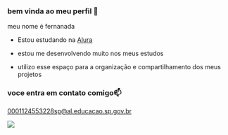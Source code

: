 ### bem vinda ao meu perfil 🐻

meu nome é fernanada 

- Estou estudando na [Alura](https://www.alura.com.br)

 
- estou me desenvolvendo muito nos meus estudos
- utilizo esse espaço para a organização e compartilhamento dos meus projetos

### voce entra em contato comigo📫

0001124553228sp@al.educacao.sp.gov.br


![](https://media.tenor.com/Rv3x7_Mlj1kAAAAj/stich-beso.gif)
